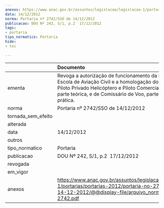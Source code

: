 ```yaml
---
anexos: https://www.anac.gov.br/assuntos/legislacao/legislacao-1/portarias/portarias-2012/portaria-no-2742-sso-de-14-12-2012/@@display-file/arquivo_norma/PA2012-2742.pdf
data: 14/12/2012
norma: Portaria nº 2742/SSO de 14/12/2012
publicacao: DOU Nº 242, S/1, p.2  17/12/2012
tags:
- portaria
tipo_normatico: Portaria
hide: 
- toc 
 
---
```


|                    | Documento                                                                                                                                                                                                                           |
|:-------------------|:------------------------------------------------------------------------------------------------------------------------------------------------------------------------------------------------------------------------------------|
| ementa             | Revoga a autorização de funcionamento da MAGISTER Escola de Aviação Civil e a homologação dos cursos de Piloto Privado Helicóptero e Piloto Comercial Helicóptero, parte teórica, e de Comissário de Voo, partes teórica e prática. |
| norma              | Portaria nº 2742/SSO de 14/12/2012                                                                                                                                                                                                  |
| tornada_sem_efeito |                                                                                                                                                                                                                                     |
| alterada           |                                                                                                                                                                                                                                     |
| data               | 14/12/2012                                                                                                                                                                                                                          |
| outros             |                                                                                                                                                                                                                                     |
| tipo_normatico     | Portaria                                                                                                                                                                                                                            |
| publicacao         | DOU Nº 242, S/1, p.2  17/12/2012                                                                                                                                                                                                    |
| revogada           |                                                                                                                                                                                                                                     |
| em_vigor           |                                                                                                                                                                                                                                     |
| anexos             | https://www.anac.gov.br/assuntos/legislacao/legislacao-1/portarias/portarias-2012/portaria-no-2742-sso-de-14-12-2012/@@display-file/arquivo_norma/PA2012-2742.pdf                                                                   |